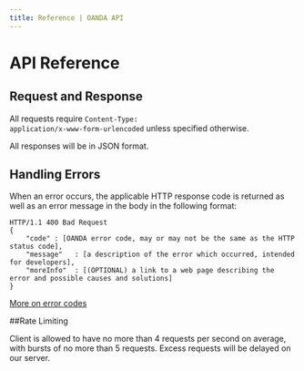 ```yaml
---
title: Reference | OANDA API
---
```


# API Reference
<!--
Streaming API Overview
---
[Streaming rates](https://github.com/oanda/apidocs/blob/master/sections/streaming.md)
-->

<!--
Price API Overview
---

| Resource | URI | Methods | Description |
| -------- | -------- | ------ | ---------- |
| [instruments][rates] | /v1/instruments | GET | Retrieve a list of available currency pairs. |
| [quote][rates] | /v1/quote | GET | Retrieve live prices for specified instrument(s). |
| [history][rates] | /v1/history | GET | Retrieve historical rates for the instrument pair. |
-->


<!--
Trading API Overview
---

| Resource | URI | Methods | Description |
| -------- | -------- | ------- | ----------- |
| [account][accounts]| /v1/accounts/:account_id  | [GET](https://github.com/oanda/apidocs/blob/master/sections/accounts.md#get-v1accountsaccount_id)    | Contains account information for a specific account. |
| [account collection][accounts] | /v1/accounts | [POST](https://github.com/oanda/apidocs/blob/master/sections/accounts.md#get-v1accounts) | Contains list of accounts for a specific user. |
| [trade][trades] | /v1/accounts/:account_id/trades/:trade_id | [GET](https://github.com/oanda/apidocs/blob/master/sections/trades.md#get-v1accountsaccount_idtradestrade_id), [PUT](https://github.com/oanda/apidocs/blob/master/sections/trades.md#put-v1accountsaccount_idtradestrade_id), [DELETE](https://github.com/oanda/apidocs/blob/master/sections/trades.md#delete-v1accountsaccount_idtradestrade_id) | Contains info of a specific trade. |
| [trade collection][trades] | /v1/accounts/:id/trades | [GET](https://github.com/oanda/apidocs/blob/master/sections/trades.md#get-v1accountsaccount_idtrades), [POST](https://github.com/oanda/apidocs/blob/master/sections/trades.md#post-v1accountsaccount_idtrades) | Contains a list of trades for a specific account. Use POST to create new trades. |
| [order][orders] | /v1/accounts/:account_id/orders/:order_id | [GET](https://github.com/oanda/apidocs/blob/master/sections/orders.md#get-v1accountsaccount_idorderorder_id), [PUT](https://github.com/oanda/apidocs/blob/master/sections/orders.md#put-v1accountsaccount_idordersorder_id), [DELETE](https://github.com/oanda/apidocs/blob/master/sections/orders.md#delete-v1accountsaccount_idordersorder_id) | Contains info of a specific order. GET to retrieve info. PUT to change, DELETE to delete.|
| [order collection][orders] | /v1/accounts/:account_id/orders | [GET](https://github.com/oanda/apidocs/blob/master/sections/orders.md#get-v1accountsaccount_idorders), [POST](https://github.com/oanda/apidocs/blob/master/sections/orders.md#post-v1accountsaccount_idorders) | Contains a list of orders for a specific account. Use POST to create new orders |
| [position collection][positions] | /v1/accounts/:account_id/positions | [GET](https://github.com/oanda/apidocs/blob/master/sections/positions.md#get-v1accountsaccount_idpositions), [DELETE](https://github.com/oanda/apidocs/blob/master/sections/positions.md#delete-v1accountsaccount_idpositionsinstrument) | Contains a list of positions for a specific account. Use GET to retrieve. DELETE to delete existing position. |
| [transaction][transactions] | /v1/accounts/:account_id/transactions/:trans_id | [GET](https://github.com/oanda/apidocs/blob/master/sections/transactions.md#get-v1accountsaccount_idtransactionstrans_id) | Contains info of a specific transaction. |
| [transaction collection][transactions] | /v1/accounts/:account_id/transactions | [GET](https://github.com/oanda/apidocs/blob/master/sections/transactions.md#get-v1accountsaccount_idtransactions) | Contains info of a list transactions. |
-->

Request and Response
------------------
<!--
OAuth token to be part of the HTTP header in all requests

    GET /accounts/1/trades HTTP/1.1
    Accept: */*
    Connection: close
    User-Agent: OAuth gem v0.4.4
    Content-Type: application/x-www-form-urlencoded
    Host: api.oanda.com
-->
All requests require <code>Content-Type: application/x-www-form-urlencoded</code> unless specified otherwise.

All responses will be in JSON format.


Handling Errors
----------------

When an error occurs, the applicable HTTP response code is returned as well as an error message in the body in the following format:


	HTTP/1.1 400 Bad Request
	{
	    "code" : [OANDA error code, may or may not be the same as the HTTP status code],
	    "message"   : [a description of the error which occurred, intended for developers],
	    "moreInfo"  : [(OPTIONAL) a link to a web page describing the error and possible causes and solutions]
	}


[More on error codes](/docs/v1/troubleshooting)


[accounts]: /docs/v1/accounts
[trades]: /docs/v1/trades
[orders]: /docs/v1/orders
[positions]: /docs/v1/positions
[transactions]: /docs/v1/transactions
[alerts]: /docs/v1/alerts
[news]: /docs/v1/news
[rates]: /docs/v1/rates
[notifications]: /docs/v1/notifications
[quick_start]: /docs/v1/getting_started

##Rate Limiting

Client is allowed to have no more than 4 requests per second on average, with bursts of no more than 5 requests. Excess requests will be delayed on our server.

